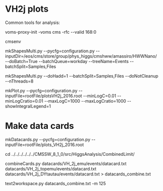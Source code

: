 VH2j plots
==============

Common tools for analysis:

voms-proxy-init -voms cms -rfc --valid 168:0

cmsenv

mkShapesMulti.py --pycfg=configuration.py  --inputDir=/eos/cms/store/group/phys_higgs/cmshww/amassiro/HWWNano/ --doBatch=True --batchQueue=workday --treeName=Events --batchSplit=Samples,Files

mkShapesMulti.py --doHadd=1 --batchSplit=Samples,Files --doNotCleanup --nThreads=8


mkPlot.py        --pycfg=configuration.py  --inputFile=rootFile/plotsVH2j_2016.root --minLogC=0.01 --minLogCratio=0.01 --maxLogC=1000 --maxLogCratio=1000  --showIntegralLegend=1 


Make data cards
===============

mkDatacards.py --pycfg=configuration.py --inputFile=rootFile/plots_VH2j_2016.root

cd ../../../../../../CMSSW_8_1_0/src/HiggsAnalysis/CombinedLimit/

combineCards.py datacards/VH_2j_emu/events/datacard.txt datacards/VH_2j_topemu/events/datacard.txt datacards/VH_2j_DYtautau/events/datacard.txt > datacards_combine.txt

text2workspace.py datacards_combine.txt -m 125
